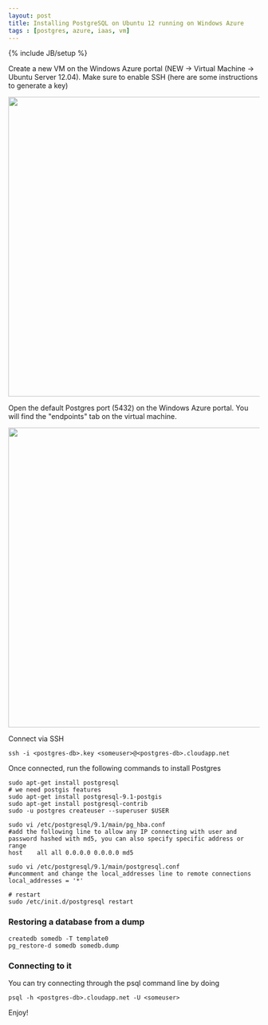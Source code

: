 ```yaml
---
layout: post
title: Installing PostgreSQL on Ubuntu 12 running on Windows Azure 
tags : [postgres, azure, iaas, vm]
---
```

{% include JB/setup %}

Create a new VM on the Windows Azure portal (NEW -> Virtual Machine -> Ubuntu Server 12.04). Make sure to enable SSH (here are some instructions to generate a key)

<img src="http://puu.sh/1fq8Y" width="600" />

Open the default Postgres port (5432) on the Windows Azure portal. You will find the "endpoints" tab on the virtual machine.

<img src="http://puu.sh/1fq9P" width="600" />

Connect via SSH

    ssh -i <postgres-db>.key <someuser>@<postgres-db>.cloudapp.net

Once connected, run the following commands to install Postgres

    sudo apt-get install postgresql
    # we need postgis features
    sudo apt-get install postgresql-9.1-postgis
    sudo apt-get install postgresql-contrib
    sudo -u postgres createuser --superuser $USER

    sudo vi /etc/postgresql/9.1/main/pg_hba.conf
    #add the following line to allow any IP connecting with user and password hashed with md5, you can also specify specific address or range
    host    all all 0.0.0.0 0.0.0.0 md5

    sudo vi /etc/postgresql/9.1/main/postgresql.conf 
    #uncomment and change the local_addresses line to remote connections
    local_addresses = '*'

    # restart
    sudo /etc/init.d/postgresql restart


### Restoring a database from a dump

    createdb somedb -T template0
    pg_restore-d somedb somedb.dump

### Connecting to it

You can try connecting through the psql command line by doing

    psql -h <postgres-db>.cloudapp.net -U <someuser>

Enjoy!

